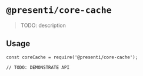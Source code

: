 # `@presenti/core-cache`

> TODO: description

## Usage

```
const coreCache = require('@presenti/core-cache');

// TODO: DEMONSTRATE API
```
